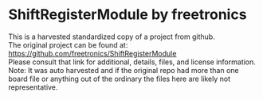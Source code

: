
# ShiftRegisterModule by freetronics  
This is a harvested standardized copy of a project from github.  
The original project can be found at:  
https://github.com/freetronics/ShiftRegisterModule  
Please consult that link for additional, details, files, and license information.  
Note: It was auto harvested and if the original repo had more than one board file or anything out of the ordinary the files here are likely not representative.  
    